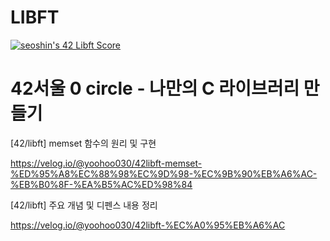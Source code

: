 # LIBFT

[![seoshin's 42 Libft Score](https://badge42.vercel.app/api/v2/cl56gccpe001109mava0fxil5/project/2649676)](https://github.com/JaeSeoKim/badge42)

# 42서울 0 circle - 나만의 C 라이브러리 만들기

[42/libft] memset 함수의 원리 및 구현

https://velog.io/@yoohoo030/42libft-memset-%ED%95%A8%EC%88%98%EC%9D%98-%EC%9B%90%EB%A6%AC-%EB%B0%8F-%EA%B5%AC%ED%98%84

[42/libft] 주요 개념 및 디펜스 내용 정리

https://velog.io/@yoohoo030/42libft-%EC%A0%95%EB%A6%AC
